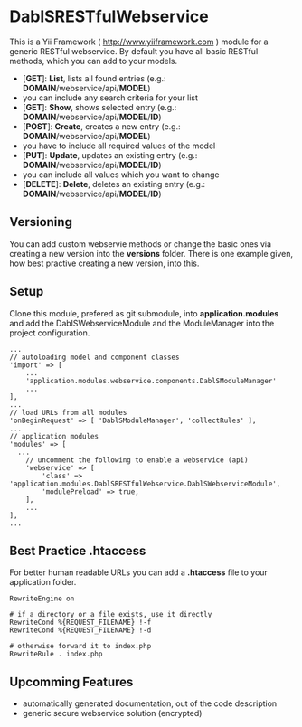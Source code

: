 DablSRESTfulWebservice
======================

This is a Yii Framework ( http://www.yiiframework.com ) module for a generic RESTful webservice. By default you have all basic RESTful methods, which you can add to your models.
* [__GET__]: __List__, lists all found entries (e.g.: __DOMAIN__/webservice/api/__MODEL__)
 * you can include any search criteria for your list
* [__GET__]: __Show__, shows selected entry (e.g.: __DOMAIN__/webservice/api/__MODEL__/__ID__)
* [__POST__]: __Create__, creates a new entry (e.g.: __DOMAIN__/webservice/api/__MODEL__)
 * you have to include all required values of the model
* [__PUT__]: __Update__, updates an existing entry (e.g.: __DOMAIN__/webservice/api/__MODEL__/__ID__)
 * you can include all values which you want to change
* [__DELETE__]: __Delete__, deletes an existing entry (e.g.: __DOMAIN__/webservice/api/__MODEL__/__ID__)


Versioning
----------

You can add custom webservie methods or change the basic ones via creating a new version into the __versions__ folder. There is one example given, how best practive creating a new version, into this.


Setup
-----

Clone this module, prefered as git submodule, into __application.modules__ and add the DablSWebserviceModule and the ModuleManager into the project configuration.

```
...
// autoloading model and component classes
'import' => [
	...
	'application.modules.webservice.components.DablSModuleManager'
	...
],
...
// load URLs from all modules
'onBeginRequest' => [ 'DablSModuleManager', 'collectRules' ],
...
// application modules
'modules' => [
  ...
	// uncomment the following to enable a webservice (api)
	'webservice' => [
		'class' => 'application.modules.DablSRESTfulWebservice.DablSWebserviceModule',
		'modulePreload' => true,
	],
	...
],
...
```


Best Practice .htaccess
-----------------------

For better human readable URLs you can add a __.htaccess__ file to your application folder.

```
RewriteEngine on

# if a directory or a file exists, use it directly
RewriteCond %{REQUEST_FILENAME} !-f
RewriteCond %{REQUEST_FILENAME} !-d

# otherwise forward it to index.php
RewriteRule . index.php
```


Upcomming Features
------------------
* automatically generated documentation, out of the code description
* generic secure webservice solution (encrypted)
